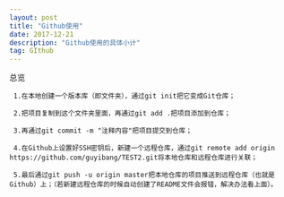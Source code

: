 ```yaml
---
layout: post
title: "Github使用"
date: 2017-12-21
description: "Github使用的具体小计"
tag: GIthub
---
```

总览

     1.在本地创建一个版本库（即文件夹），通过git init把它变成Git仓库；

     2.把项目复制到这个文件夹里面，再通过git add .把项目添加到仓库；

     3.再通过git commit -m "注释内容"把项目提交到仓库；

     4.在Github上设置好SSH密钥后，新建一个远程仓库，通过git remote add origin https://github.com/guyibang/TEST2.git将本地仓库和远程仓库进行关联；

     5.最后通过git push -u origin master把本地仓库的项目推送到远程仓库（也就是Github）上；（若新建远程仓库的时候自动创建了README文件会报错，解决办法看上面）。
